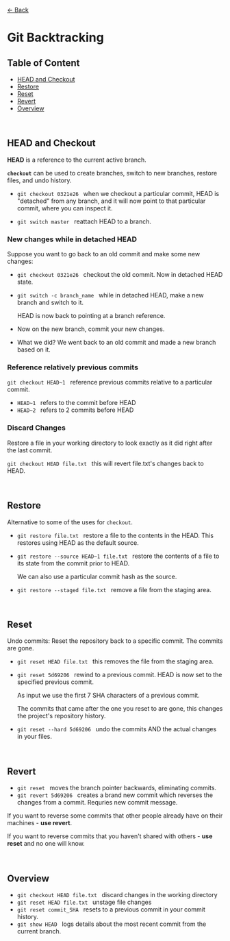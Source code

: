[&larr; Back](./README.md)

# Git Backtracking

## Table of Content

- [HEAD and Checkout](#head-and-checkout)
- [Restore](#restore)
- [Reset](#reset)
- [Revert](#revert)
- [Overview](#overview)

<br>

## HEAD and Checkout

**HEAD** is a reference to the current active branch.

**`checkout`** can be used to create branches, switch to new branches, restore files, and undo history.

- `git checkout 0321e26 ` when we checkout a particular commit, HEAD is "detached" from any branch, and it will now point to that particular commit, where you can inspect it.

- `git switch master ` reattach HEAD to a branch.

### New changes while in detached HEAD

Suppose you want to go back to an old commit and make some new changes:

- `git checkout 0321e26 ` checkout the old commit. Now in detached HEAD state.

- `git switch -c branch_name ` while in detached HEAD, make a new branch and switch to it.

  HEAD is now back to pointing at a branch reference.

- Now on the new branch, commit your new changes.

- What we did? We went back to an old commit and made a new branch based on it.

### Reference relatively previous commits

`git checkout HEAD~1 ` reference previous commits relative to a particular commit.

- `HEAD~1 ` refers to the commit before HEAD
- `HEAD~2 ` refers to 2 commits before HEAD

### Discard Changes

Restore a file in your working directory to look exactly as it did right after the last commit.

`git checkout HEAD file.txt ` this will revert file.txt's changes back to HEAD.

<br>

## Restore

Alternative to some of the uses for `checkout`.

- `git restore file.txt ` restore a file to the contents in the HEAD. This restores using HEAD as the default source.

- `git restore --source HEAD~1 file.txt ` restore the contents of a file to its state from the commit prior to HEAD.

  We can also use a particular commit hash as the source.

- `git restore --staged file.txt ` remove a file from the staging area.

<br>

## Reset

Undo commits: Reset the repository back to a specific commit. The commits are gone.

- `git reset HEAD file.txt ` this removes the file from the staging area.

- `git reset 5d69206 ` rewind to a previous commit. HEAD is now set to the specified previous commit.

  As input we use the first 7 SHA characters of a previous commit.

  The commits that came after the one you reset to are gone, this changes the project's repository history.

- `git reset --hard 5d69206 ` undo the commits AND the actual changes in your files.

<br>

## Revert

- `git reset ` moves the branch pointer backwards, eliminating commits.
- `git revert 5d69206 ` creates a brand new commit which reverses the changes from a commit. Requries new commit message.

If you want to reverse some commits that other people already have on their machines - **use revert**.

If you want to reverse commits that you haven't shared with others - **use reset** and no one will know.

<br>

## Overview

- `git checkout HEAD file.txt ` discard changes in the working directory
- `git reset HEAD file.txt ` unstage file changes
- `git reset commit_SHA ` resets to a previous commit in your commit history.
- `git show HEAD ` logs details about the most recent commit from the current branch.

<br>
